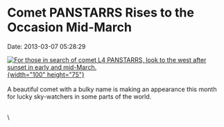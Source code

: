 Comet PANSTARRS Rises to the Occasion Mid-March
===============================================

Date: 2013-03-07 05:28:29

[![For those in search of comet L4 PANSTARRS, look to the west after
sunset in early and
mid-March.](http://www.jpl.nasa.gov/images/asteroid/20130307/Panstarrs-Nasagraphic-th.jpg){width="100"
height="75"}](http://www.jpl.nasa.gov/news/news.cfm?release=2013-088&rn=news.xml&rst=3717)\
\
A beautiful comet with a bulky name is making an appearance this month
for lucky sky-watchers in some parts of the world.

\
\
